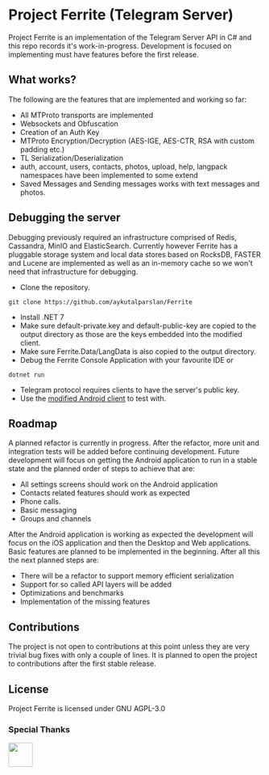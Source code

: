 # Project Ferrite (Telegram Server)

Project Ferrite is an implementation of the Telegram Server API in C# and this repo records it's work-in-progress. Development is focused on implementing must have features before the first release.

## What works?

The following are the features that are implemented and working so far:
- All MTProto transports are implemented
- Websockets and Obfuscation
- Creation of an Auth Key
- MTProto Encryption/Decryption (AES-IGE, AES-CTR, RSA with custom padding etc.)
- TL Serialization/Deserialization
- auth, account, users, contacts, photos, upload, help, langpack namespaces have been implemented to some extend
- Saved Messages and Sending messages works with text messages and photos.

## Debugging the server
Debugging previously required an infrastructure comprised of Redis, Cassandra, MinIO and ElasticSearch. Currently however Ferrite has a pluggable storage system and local data stores based on RocksDB, FASTER and Lucene are implemented as well as an in-memory cache so we won't need that infrastructure for debugging.
- Clone the repository.
```console
git clone https://github.com/aykutalparslan/Ferrite
```
- Install .NET 7 
- Make sure default-private.key and default-public-key are copied to the output directory as those are the keys embedded into the modified client.
- Make sure Ferrite.Data/LangData is also copied to the output directory.
- Debug the Ferrite Console Application with your favourite IDE or
```console
dotnet run
```
- Telegram protocol requires clients to have the server's public key.
- Use the [modified Android client](https://github.com/aykutalparslan/Telegram) to test with.


## Roadmap

A planned refactor is currently in progress. 
After the refactor, more unit and integration tests will be added before continuing development. 
Future development will focus on getting the Android application to run in a stable state and the planned order of steps to achieve that are:
- All settings screens should work on the Android application
- Contacts related features should work as expected
- Phone calls.
- Basic messaging
- Groups and channels

After the Android application is working as expected the development will focus on the iOS application and then the Desktop and Web applications. Basic features are planned to be implemented in the beginning. After all this the next planned steps are:
- There will be a refactor to support memory efficient serialization
- Support for so called API layers will be added
- Optimizations and benchmarks
- Implementation of the missing features

## Contributions

The project is not open to contributions at this point unless they are very trivial bug fixes with only a couple of lines. 
It is planned to open the project to contributions after the first stable release.

## License

Project Ferrite is licensed under GNU AGPL-3.0

### Special Thanks

<a href="https://jb.gg/OpenSourceSupport"><img src="https://resources.jetbrains.com/storage/products/company/brand/logos/Rider_icon.svg" width="48"><a/>

[Telegram-Server]: <https://github.com/aykutalparslan/Telegram-Server/>
